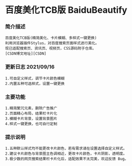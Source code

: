 # 百度美化TCB版 BaiduBeautify

### 简介描述
    百度美化TCB版(精简美化、卡片模糊、多样式一键更换)
    利用浏览器插件Stylus，对百度搜索页面样式进行美化。
    现已适配搜索页、资讯页、视频页，CSS源码附于仓库。
    [CSDN博文地址][CSDN]
    
### 更新日志 2021/09/16
    1.可自定义样式，调节卡片颜色模糊
    2.内置五种可选样式，设置一键更换

### 主要功能
    1.精简繁冗元素，删除广告推广
    2.页面精心布局，结果栏卡片化
    3.模糊卡片背景，设置背景图片
    4.样式一键更换，也可自行定制

### 提示说明
    1.五种默认样式均不能更改卡片颜色，若有需求请在设置选择自定义样式。
    2.建议卡片颜色与背景图主色调相近，更改卡片颜色，卡片阴影，透明度。
    3.极少数的网页搜索结果栏卡片化后，适配效果不太完美，欢迎反馈 Bug。
    
[CSDN]: https://blog.csdn.net/Alpherkin/article/details/120308251
